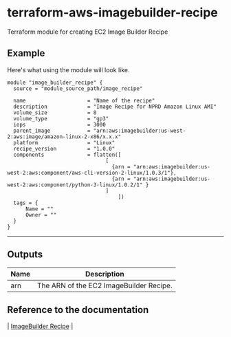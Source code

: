 # terraform-aws-imagebuilder-recipe
Terraform module for creating EC2 Image Builder Recipe

## Example
Here's what using the module will look like. 
```hcl
module "image_builder_recipe" { 
  source = "module_source_path/image_recipe"

  name                    = "Name of the recipe"     
  description             = "Image Recipe for NPRD Amazon Linux AMI"
  volume_size             = 8
  volume_type             = "gp3"
  iops                    = 3000
  parent_image            = "arn:aws:imagebuilder:us-west-2:aws:image/amazon-linux-2-x86/x.x.x"
  platform                = "Linux"
  recipe_version          = "1.0.0"
  components              = flatten([
                                [
                                  {arn = "arn:aws:imagebuilder:us-west-2:aws:component/aws-cli-version-2-linux/1.0.3/1"},
                                  {arn = "arn:aws:imagebuilder:us-west-2:aws:component/python-3-linux/1.0.2/1" }
                                ]
                                    ])
  tags = { 
      Name = ""
      Owner = ""
  }
}
```

----------------------------------------------------------------

## Outputs
| Name | Description |
|------|-------------|
|  arn | The ARN of the EC2 ImageBuilder Recipe.|


## Reference to the documentation
| <a href="https://registry.terraform.io/providers/hashicorp/aws/4.49.0/docs/resources/imagebuilder_image_recipe">ImageBuilder Recipe</a> |
